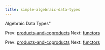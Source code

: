 ```yaml
---
title: simple-algebraic-data-types
---
```


Algebraic Data Types"

Prev:
[products-and-coproducts](products-and-coproducts.md)
Next: [functors](functors.md)

Prev:
[products-and-coproducts](products-and-coproducts.md)
Next: [functors](functors.md)
